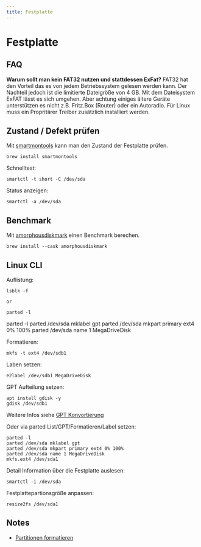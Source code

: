 ```yaml
---
title: Festplatte
---
```


# Festplatte

## FAQ

**Warum sollt man kein FAT32 nutzen und stattdessen ExFat?**
FAT32 hat den Vorteil das es von jedem Betriebssystem gelesen werden kann. Der Nachteil jedoch ist die limitierte Dateigröße von 4 GB. Mit dem Dateisystem ExFAT lässt es sich umgehen. Aber achtung einiges ältere Geräte unterstützen es nicht z.B. Fritz.Box (Router) oder ein Autoradio. Für Linux muss ein Propritärer Treiber zusätzlich installiert werden.

## Zustand / Defekt prüfen

Mit [smartmontools](https://www.smartmontools.org/) kann man den Zustand der Festplatte prüfen.
```shell
brew install smartmontools
```

Schnelltest:
```shell
smartctl -t short -C /dev/sda
```

Status anzeigen:
```shell
smartctl -a /dev/sda
```

## Benchmark


Mit [amorphousdiskmark](https://www.katsurashareware.com/amorphousdiskmark/) einen Benchmark berechen.
```shell
brew install --cask amorphousdiskmark
```

## Linux CLI

Auflistung:
```shell
lsblk -f

or

parted -l
```
parted -l
parted /dev/sda mklabel gpt
parted /dev/sda mkpart primary ext4 0% 100%
parted /dev/sda name 1 MegaDriveDisk


Formatieren:
```shell
mkfs -t ext4 /dev/sdb1
```

Laben setzen:
```shell
e2label /dev/sdb1 MegaDriveDisk
```

GPT Aufteilung setzen:
```
apt install gdisk -y
gdisk /dev/sdb1
```
Weitere Infos siehe [GPT Konvortierung](https://www.explorelinux.com/convert-disk-mbr-to-gpt-on-linux/)


Oder via parted List/GPT/Formatieren/Label setzen:
```shell
parted -l
parted /dev/sda mklabel gpt
parted /dev/sda mkpart primary ext4 0% 100%
parted /dev/sda name 1 MegaDriveDisk
mkfs.ext4 /dev/sda1
```

Detail Information über die Festplatte auslesen:
```shell
smartctl -i /dev/sda
```

Festplattepartionsgröße anpassen:
```shell
resize2fs /dev/sda1
```


## Notes

* [Partitionen formatieren](https://snapshooter.com/blog/how-to-grow-an-ext234-file-system-with-resize2fs-)
